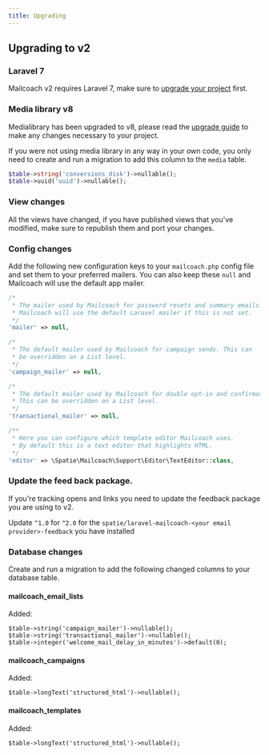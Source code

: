 ```yaml
---
title: Upgrading
---
```


## Upgrading to v2

### Laravel 7

Mailcoach v2 requires Laravel 7, make sure to [upgrade your project](https://laravel.com/docs/v2/7.x/upgrade#upgrade-7.0) first.

### Media library v8

Medialibrary has been upgraded to v8, please read the [upgrade guide](https://github.com/spatie/laravel-medialibrary/blob/master/UPGRADING.md#from-v7-to-v8) to make any changes necessary to your project.

If you were not using media library in any way in your own code, you only need to create and run a migration to add this column to the `media` table.

```php
$table->string('conversions_disk')->nullable();
$table->uuid('uuid')->nullable();
```

### View changes
All the views have changed, if you have published views that you've modified, make sure to republish them and port your changes.

### Config changes
Add the following new configuration keys to your `mailcoach.php` config file and set them to your preferred mailers. You can also keep these `null` and Mailcoach will use the default app mailer.

```php
/*
 * The mailer used by Mailcoach for password resets and summary emails.
 * Mailcoach will use the default Laravel mailer if this is not set.
 */
'mailer' => null,

/*
 * The default mailer used by Mailcoach for campaign sends. This can
 * be overridden on a List level.
 */
'campaign_mailer' => null,

/*
 * The default mailer used by Mailcoach for double opt-in and confirmation mails.
 * This can be overridden on a List level.
 */
'transactional_mailer' => null,

/**
 * Here you can configure which template editor Mailcoach uses.
 * By default this is a text editor that highlights HTML.
 */
'editor' => \Spatie\Mailcoach\Support\Editor\TextEditor::class,
```

### Update the feed back package.

If you're tracking opens and links you need to update the feedback package you are using to v2.

Update `^1.0` for `^2.0` for the `spatie/laravel-mailcoach-<your email provider>-feedback` you have installed

### Database changes

Create and run a migration to add the following changed columns to your database table.

#### mailcoach_email_lists
Added:
```
$table->string('campaign_mailer')->nullable();
$table->string('transactional_mailer')->nullable();
$table->integer('welcome_mail_delay_in_minutes')->default(0);
```

#### mailcoach_campaigns
Added:
```
$table->longText('structured_html')->nullable();
```

#### mailcoach_templates
Added:
```
$table->longText('structured_html')->nullable();
```
